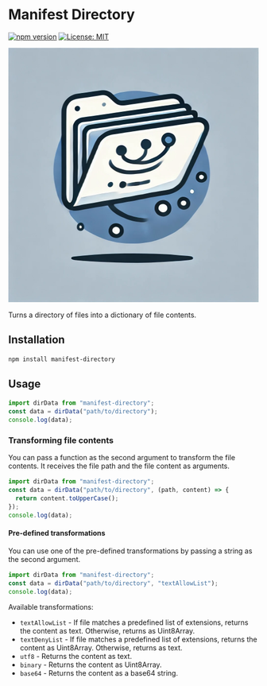 # Manifest Directory

[![npm version](https://badge.fury.io/js/served-cold.svg)](https://badge.fury.io/js/manifest-directory)
[![License: MIT](https://img.shields.io/badge/License-MIT-yellow.svg)](https://opensource.org/licenses/MIT)

<img alt="" width="512" height="512" src="./md.jpeg" style="width:512px;height:512px"/>

Turns a directory of files into a dictionary of file contents.

## Installation

```bash
npm install manifest-directory
```

## Usage

```javascript
import dirData from "manifest-directory";
const data = dirData("path/to/directory");
console.log(data);
```

### Transforming file contents

You can pass a function as the second argument to transform the file contents.
It receives the file path and the file content as arguments.

```javascript
import dirData from "manifest-directory";
const data = dirData("path/to/directory", (path, content) => {
  return content.toUpperCase();
});
console.log(data);
```

#### Pre-defined transformations

You can use one of the pre-defined transformations by passing a string as the second argument.

```javascript
import dirData from "manifest-directory";
const data = dirData("path/to/directory", "textAllowList");
console.log(data);
```

Available transformations:

- `textAllowList` - If file matches a predefined list of extensions, returns the content as text. Otherwise, returns as Uint8Array.
- `textDenyList` - If file matches a predefined list of extensions, returns the content as Uint8Array. Otherwise, returns as text.
- `utf8` - Returns the content as text.
- `binary` - Returns the content as Uint8Array.
- `base64` - Returns the content as a base64 string.
